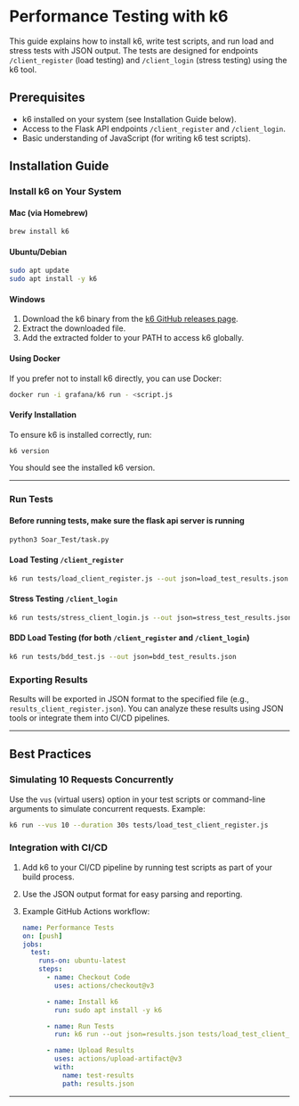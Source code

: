 # Performance Testing with k6

This guide explains how to install k6, write test scripts, and run load and stress tests with JSON output. The tests are designed for endpoints `/client_register` (load testing) and `/client_login` (stress testing) using the k6 tool.

## Prerequisites

- k6 installed on your system (see Installation Guide below).
- Access to the Flask API endpoints `/client_register` and `/client_login`.
- Basic understanding of JavaScript (for writing k6 test scripts).

## Installation Guide

### Install k6 on Your System

#### **Mac (via Homebrew)**

```bash
brew install k6
```

#### **Ubuntu/Debian**

```bash
sudo apt update
sudo apt install -y k6
```

#### **Windows**

1. Download the k6 binary from the [k6 GitHub releases page](https://github.com/grafana/k6/releases).
2. Extract the downloaded file.
3. Add the extracted folder to your PATH to access k6 globally.

#### **Using Docker**

If you prefer not to install k6 directly, you can use Docker:

```bash
docker run -i grafana/k6 run - <script.js
```

#### Verify Installation

To ensure k6 is installed correctly, run:

```bash
k6 version
```

You should see the installed k6 version.

---

### Run Tests

#### Before running tests, make sure the flask api server is running

```bash
python3 Soar_Test/task.py
```

#### Load Testing `/client_register`

```bash
k6 run tests/load_client_register.js --out json=load_test_results.json

```

#### Stress Testing `/client_login`

```bash
k6 run tests/stress_client_login.js --out json=stress_test_results.json

```

#### BDD Load Testing (for both `/client_register` and `/client_login`)

```bash
k6 run tests/bdd_test.js --out json=bdd_test_results.json
```

### Exporting Results

Results will be exported in JSON format to the specified file (e.g., `results_client_register.json`). You can analyze these results using JSON tools or integrate them into CI/CD pipelines.

---

## Best Practices

### Simulating 10 Requests Concurrently

Use the `vus` (virtual users) option in your test scripts or command-line arguments to simulate concurrent requests. Example:

```bash
k6 run --vus 10 --duration 30s tests/load_test_client_register.js
```

### Integration with CI/CD

1. Add k6 to your CI/CD pipeline by running test scripts as part of your build process.
2. Use the JSON output format for easy parsing and reporting.
3. Example GitHub Actions workflow:

   ```yaml
   name: Performance Tests
   on: [push]
   jobs:
     test:
       runs-on: ubuntu-latest
       steps:
         - name: Checkout Code
           uses: actions/checkout@v3

         - name: Install k6
           run: sudo apt install -y k6

         - name: Run Tests
           run: k6 run --out json=results.json tests/load_test_client_register.js

         - name: Upload Results
           uses: actions/upload-artifact@v3
           with:
             name: test-results
             path: results.json
   ```

---
